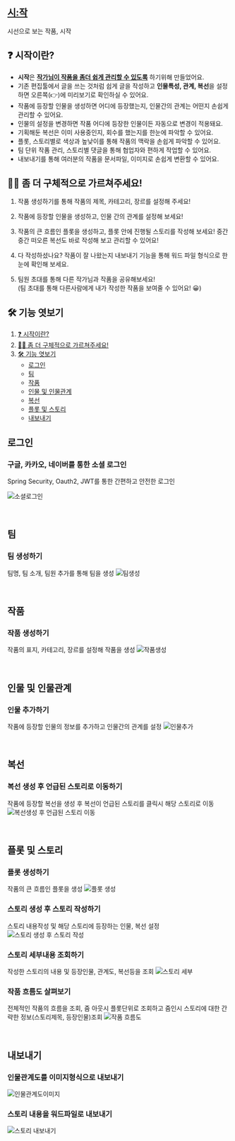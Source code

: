 ## [시:작](https://i10b310.p.ssafy.io/app)
시선으로 보는 작품, 시작

## ❓ 시작이란?   
- **시작**은 **<u>작가님이 작품을 좀더 쉽게 관리할 수 있도록</u>**  하기위해 만들었어요.   
- 기존 편집툴에서 글을 쓰는 것처럼 쉽게 글을 작성하고 **인물특성, 관계, 복선**을 설정하면 오른쪽(👉)에 미리보기로 확인하실 수 있어요.
- 작품에 등장할 인물을 생성하면 어디에 등장했는지, 인물간의 관계는 어떤지 손쉽게 관리할 수 있어요.
- 인물의 설정을 변경하면 작품 어디에 등장한 인물이든 자동으로 변경이 적용돼요.
- 기획해둔 복선은 이미 사용중인지, 회수를 했는지를 한눈에 파악할 수 있어요. 
- 플롯, 스토리별로 색상과 높낮이를 통해 작품의 맥락을 손쉽게 파악할 수 있어요.
- 팀 단위 작품 관리, 스토리별 댓글을 통해 협업자와 편하게 작업할 수 있어요.
- 내보내기를 통해 여러분의 작품을 문서파일, 이미지로 손쉽게 변환할 수 있어요.

## 🙋‍♀️ 좀 더 구체적으로 가르쳐주세요!
1. 작품 생성하기를 통해 작품의 제목, 카테고리, 장르를 설정해 주세요!

2. 작품에 등장할 인물을 생성하고, 인물 간의 관계를 설정해 보세요!

3. 작품의 큰 흐름인 플롯을 생성하고, 플롯 안에 진행될 스토리를 작성해 보세요! 중간중간 떠오른 복선도 바로 작성해 보고 관리할 수 있어요!

4. 다 작성하셨나요? 작품이 잘 나왔는지 내보내기 기능을 통해 워드 파일 형식으로 한눈에 확인해 보세요.

5. 팀원 초대를 통해 다른 작가님과 작품을 공유해보세요!   
(팀 초대를 통해 다른사람에게 내가 작성한 작품을 보여줄 수 있어요! 😀)

## 🛠 기능 엿보기   

1. [❓ 시작이란?](#-시작이란)
2. [🙋‍♀️ 좀 더 구체적으로 가르쳐주세요!](#-좀-더-구체적으로-가르쳐주세요)
3. [🛠 기능 엿보기](#-기능-엿보기)
    - [로그인](#로그인)   
    - [팀](#팀)   
    - [작품](#작품)
    - [인물 및 인물관계](#인물-및-인물관계)   
    - [복선](#복선)   
    - [플롯 및 스토리](#플롯-및-스토리)
    - [내보내기](#내보내기) 
   
## 로그인
### 구글, 카카오, 네이버를 통한 소셜 로그인
Spring Security, Oauth2, JWT를 통한 간편하고 안전한 로그인

![소셜로그인](https://github.com/kanggeonnim/PerspectiView/assets/104503792/05a348b8-8e90-4d51-852f-ca78a911fe00)

<br>   

## 팀
### 팀 생성하기
팀명, 팀 소개, 팀원 추가를 통해 팀을 생성
![팀생성](https://github.com/kanggeonnim/PerspectiView/assets/104503792/cc9b126c-9aae-4b16-9fde-2fd75044558f)

<br>   
   
## 작품
### 작품 생성하기
작품의 표지, 카테고리, 장르를 설정해 작품을 생성
![작품생성](https://github.com/kanggeonnim/PerspectiView/assets/104503792/7497c2fb-9cb6-4e09-839d-72581a20fa7f)

<br>   
   
## 인물 및 인물관계
### 인물 추가하기
작품에 등장할 인물의 정보를 추가하고 인물간의 관계를 설정
![인물추가](https://github.com/kanggeonnim/PerspectiView/assets/104503792/e7238631-402f-45ab-a199-ee49d8a8567a)

<br>   
   
## 복선
### 복선 생성 후 언급된 스토리로 이동하기
작품에 등장할 복선을 생성 후 복선이 언급된 스토리를 클릭시 해당 스토리로 이동
![복선생성 후 언급된 스토리 이동](https://github.com/kanggeonnim/PerspectiView/assets/104503792/6c5dfc09-cf2d-4d2d-a890-68cac58e3654)

<br>   
   
## 플롯 및 스토리
### 플롯 생성하기
작품의 큰 흐름인 플롯을 생성
![플롯 생성](https://github.com/kanggeonnim/PerspectiView/assets/104503792/b82b163e-3b84-4342-a337-3b8824f0d6a6)
### 스토리 생성 후 스토리 작성하기
스토리 내용작성 및 해당 스토리에 등장하는 인물, 복선 설정
![스토리 생성 후 스토리 작성](https://github.com/kanggeonnim/PerspectiView/assets/104503792/26d3d554-1e1f-4fcd-98b6-2e154e06bf54)
### 스토리 세부내용 조회하기
작성한 스토리의 내용 및 등장인물, 관계도, 복선등을 조회 
![스토리 세부](https://github.com/kanggeonnim/PerspectiView/assets/104503792/6fa69176-f478-4bfd-bdc5-f04d68fb3e7d)
### 작품 흐름도 살펴보기
전체적인 작품의 흐름을 조회, 줌 아웃시 플롯단위로 조회하고 줌인시 스토리에 대한 간략한 정보(스토리제목, 등장인물)조회
![작품 흐름도](https://github.com/kanggeonnim/PerspectiView/assets/104503792/5de36177-7761-4c85-8608-184b4b65b1e4)

<br>   
   
## 내보내기
### 인물관계도를 이미지형식으로 내보내기
![인물관계도이미지](https://github.com/kanggeonnim/PerspectiView/assets/104503792/3d0eb1a7-2d58-43f3-a0a0-2de629649294)
### 스토리 내용을 워드파일로 내보내기
![스토리 내보내기](https://github.com/kanggeonnim/PerspectiView/assets/104503792/6ffff77c-507a-401e-be9e-79911824c4f8)

<br>   


